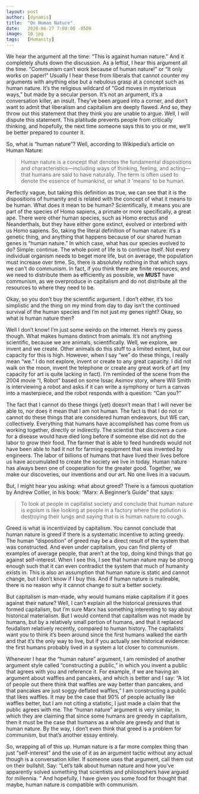 ```yaml
---
layout:	post
author:	[dynamis]
title:	"On Human Nature"
date:	2020-06-27 7:00:00 -0500
image:	10.jpg
tags:	[Humanity]
---
```

We hear the argument all the time: “This is against human nature.” And it completely shuts down the discussion. As a leftist, I hear this argument all the time. “Communism can’t work because of human nature!” or “It only works on paper!” Usually I hear these from liberals that cannot counter my arguments with anything else but a nebulous grasp at a concept such as human nature. It’s the religious wildcard of “God moves in mysterious ways,” but made by a secular person. It’s not an argument, it’s a conversation killer, an insult. They’ve been argued into a corner, and don’t want to admit that liberalism and capitalism are deeply flawed. And so, they throw out this statement that they think you are unable to argue. Well, I will dispute this statement. This platitude prevents people from critically thinking, and hopefully, the next time someone says this to you or me, we’ll be better prepared to counter it.

So, what is “human nature”?  Well, according to Wikipedia’s article on Human Nature:
>Human nature is a concept that denotes the fundamental dispositions and characteristics—including ways of thinking, feeling, and acting—that humans are said to have naturally. The term is often used to denote the essence of humankind, or what it 'means' to be human.

Perfectly vague, but taking this definition as true, we can see that it is the dispositions of humanity and is related with the concept of what it means to be human. What does it mean to be human? Scientifically, it means you are part of the species of Homo sapiens, a primate or more specifically, a great ape. There were other human species, such as Homo erectus and Neanderthals, but they have either gone extinct, evolved or interbred with us Homo sapiens. So, taking the literal definition of human nature: it’s a genetic thing, and anything that happens because of our shared human genes is “human nature.” In which case, what has our species evolved to do? Simple: continue. The whole point of life is to continue itself. Not every individual organism needs to beget more life, but on average, the population must increase over time. So, there is absolutely nothing in that which says we can’t do communism. In fact, if you think there are finite resources, and we need to distribute them as efficiently as possible, we **MUST** have communism, as we overproduce in capitalism and do not distribute all the resources to where they need to be.

Okay, so you don’t buy the scientific argument. I don’t either, it’s too simplistic and the thing on my mind from day to day isn’t the continued survival of the human species and I’m not just my genes right? Okay, so what is human nature then?

Well I don’t know! I’m just some weirdo on the internet. Here’s my guess though. What makes humans distinct from animals. It’s not anything scientific, because we are animals, scientifically. Well, we explore, we invent and we create. Other animals do this stuff to a limited extent, but our capacity for this is high. However, when I say “we” do these things, I really mean “we.” I do not explore, invent or create to any great capacity. I did not walk on the moon, invent the telephone or create any great work of art (my capacity for art is quite lacking in fact). I’m reminded of the scene from the 2004 movie “I, Robot” based on some Issac Asimov story, where Will Smith is interviewing a robot and asks if it can write a symphony or turn a canvas into a masterpiece, and the robot responds with a question: “Can you?”

The fact that I cannot do these things (yet) doesn’t mean that I will never be able to, nor does it mean that I am not human. The fact is that I do not or cannot do these things that are considered human endeavors, but WE can, collectively. Everything that humans have accomplished has come from us working together, directly or indirectly. The scientist that discovers a cure for a disease would have died long before if someone else did not do the labor to grow their food. The farmer that is able to feed hundreds would not have been able to had it not for farming equipment that was invented by engineers. The labor of billions of humans that have lived their lives before us have accumulated to create the society we live in today. Human nature has always been one of cooperation for the greater good. Together, we make our discoveries, our inventions and our art. No one lives in a vacuum.

But, I might hear you asking: what about greed? There is a famous quotation by Andrew Collier, in his book: “Marx: A Beginner’s Guide” that says:
>To look at people in capitalist society and conclude that human nature is egoism is like looking at people in a factory where the pollution is destroying their lungs and saying that is is human nature to cough.

Greed is what is incentivized by capitalism. You cannot conclude that human nature is greed if there is a systematic incentive to acting greedy. The human “disposition” of greed may be a direct result of the system that was constructed. And even under capitalism, you can find plenty of examples of average people, that aren’t at the top, doing kind things that go against self-interest. When I see this, I see that human nature may be strong enough such that it can even contradict the system that much of humanity exists in. This is also an assumption that human nature is static and cannot change, but I don’t know if I buy this. And if human nature is malleable, there is no reason why it cannot change to suit a better society.

But capitalism is man-made, why would humans make capitalism if it goes against their nature? Well, I can’t explain all the historical pressures that formed capitalism, but I’m sure Marx has something interesting to say about historical materialism. But I would contend that capitalism was not made by humans, but by a relatively small portion of humans, and that it replaced feudalism relatively recently, compared to human history. The capitalists want you to think it’s been around since the first humans walked the earth and that it’s the only way to live, but if you actually see historical evidence: the first humans probably lived in a system a lot closer to communism.

Whenever I hear the “human nature” argument, I am reminded of another argument style called “constructing a public,” in which you invent a public that agrees with you and reference it. For example, if we are having an argument about waffles and pancakes, and which is better and I say: “A lot of people out there think that waffles are way better than pancakes, and that pancakes are just soggy deflated waffles,” I am constructing a public that likes waffles. It may be the case that 90% of people actually like waffles better, but I am not citing a statistic, I just made a claim that the public agrees with me. The “human nature” argument is very similar, in which they are claiming that since some humans are greedy in capitalism, then it must be the case that humans as a whole are greedy and that is human nature. By the way, I don’t even think that greed is a problem for communism, but that’s another essay entirely.

So, wrapping all of this up. Human nature is a far more complex thing than just “self-interest” and the use of it as an argument tactic without any actual though is a conversation killer. If someone uses that argument, call them out on their bullshit. Say: “Let’s talk about human nature and how you’ve apparently solved something that scientists and philosophers have argued for millennia. “ And hopefully, I have given you some food for thought that maybe, human nature is compatible with communism.
